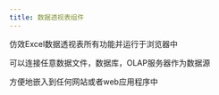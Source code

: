 ```yaml
---
title: 数据透视表组件
---
```

<p>仿效Excel数据透视表所有功能并运行于浏览器中</p>
<p>可以连接任意数据文件，数据库，OLAP服务器作为数据源</p>
<p>方便地嵌入到任何网站或者web应用程序中</p>
 
